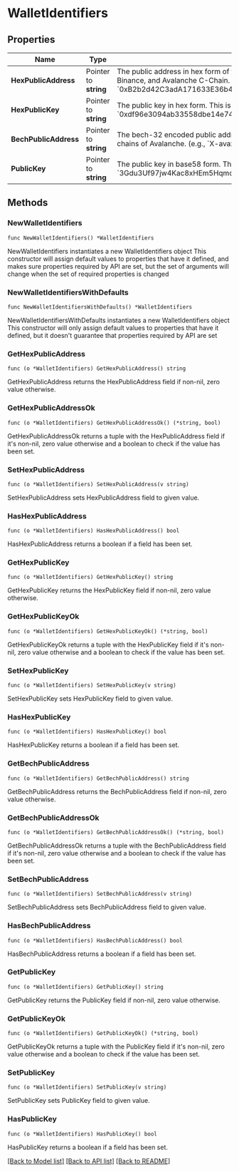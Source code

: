 # WalletIdentifiers

## Properties

Name | Type | Description | Notes
------------ | ------------- | ------------- | -------------
**HexPublicAddress** | Pointer to **string** | The public address in hex form of the wallet. This is commonly used in Ethereum, Binance, and Avalanche C-Chain. (e.g., &#x60;0xB2b2d42C3adA171633E36b427F062f85A642F453&#x60;)  | [optional] 
**HexPublicKey** | Pointer to **string** | The public key in hex form. This is used in the Near blockchain. (e.g., &#x60;0xdf96e3094ab33558dbe14e743aceded3779307b931e12bd6f526fe450db70910&#x60;)  | [optional] 
**BechPublicAddress** | Pointer to **string** | The bech-32 encoded public address of the wallet, commonly used for the X and P chains of Avalanche. (e.g., &#x60;X-avax1rlxm7ygahlzfjgj4s965t0lk0ucm8v48rc9r5r&#x60;)  | [optional] 
**PublicKey** | Pointer to **string** | The public key in base58 form. This is used in the Solana blockchain. (e.g., &#x60;3Gdu3Uf97jw4Kac8xHEm5Hqmob3BrvJhf3We8s9t5Q2c&#x60;)  | [optional] 

## Methods

### NewWalletIdentifiers

`func NewWalletIdentifiers() *WalletIdentifiers`

NewWalletIdentifiers instantiates a new WalletIdentifiers object
This constructor will assign default values to properties that have it defined,
and makes sure properties required by API are set, but the set of arguments
will change when the set of required properties is changed

### NewWalletIdentifiersWithDefaults

`func NewWalletIdentifiersWithDefaults() *WalletIdentifiers`

NewWalletIdentifiersWithDefaults instantiates a new WalletIdentifiers object
This constructor will only assign default values to properties that have it defined,
but it doesn't guarantee that properties required by API are set

### GetHexPublicAddress

`func (o *WalletIdentifiers) GetHexPublicAddress() string`

GetHexPublicAddress returns the HexPublicAddress field if non-nil, zero value otherwise.

### GetHexPublicAddressOk

`func (o *WalletIdentifiers) GetHexPublicAddressOk() (*string, bool)`

GetHexPublicAddressOk returns a tuple with the HexPublicAddress field if it's non-nil, zero value otherwise
and a boolean to check if the value has been set.

### SetHexPublicAddress

`func (o *WalletIdentifiers) SetHexPublicAddress(v string)`

SetHexPublicAddress sets HexPublicAddress field to given value.

### HasHexPublicAddress

`func (o *WalletIdentifiers) HasHexPublicAddress() bool`

HasHexPublicAddress returns a boolean if a field has been set.

### GetHexPublicKey

`func (o *WalletIdentifiers) GetHexPublicKey() string`

GetHexPublicKey returns the HexPublicKey field if non-nil, zero value otherwise.

### GetHexPublicKeyOk

`func (o *WalletIdentifiers) GetHexPublicKeyOk() (*string, bool)`

GetHexPublicKeyOk returns a tuple with the HexPublicKey field if it's non-nil, zero value otherwise
and a boolean to check if the value has been set.

### SetHexPublicKey

`func (o *WalletIdentifiers) SetHexPublicKey(v string)`

SetHexPublicKey sets HexPublicKey field to given value.

### HasHexPublicKey

`func (o *WalletIdentifiers) HasHexPublicKey() bool`

HasHexPublicKey returns a boolean if a field has been set.

### GetBechPublicAddress

`func (o *WalletIdentifiers) GetBechPublicAddress() string`

GetBechPublicAddress returns the BechPublicAddress field if non-nil, zero value otherwise.

### GetBechPublicAddressOk

`func (o *WalletIdentifiers) GetBechPublicAddressOk() (*string, bool)`

GetBechPublicAddressOk returns a tuple with the BechPublicAddress field if it's non-nil, zero value otherwise
and a boolean to check if the value has been set.

### SetBechPublicAddress

`func (o *WalletIdentifiers) SetBechPublicAddress(v string)`

SetBechPublicAddress sets BechPublicAddress field to given value.

### HasBechPublicAddress

`func (o *WalletIdentifiers) HasBechPublicAddress() bool`

HasBechPublicAddress returns a boolean if a field has been set.

### GetPublicKey

`func (o *WalletIdentifiers) GetPublicKey() string`

GetPublicKey returns the PublicKey field if non-nil, zero value otherwise.

### GetPublicKeyOk

`func (o *WalletIdentifiers) GetPublicKeyOk() (*string, bool)`

GetPublicKeyOk returns a tuple with the PublicKey field if it's non-nil, zero value otherwise
and a boolean to check if the value has been set.

### SetPublicKey

`func (o *WalletIdentifiers) SetPublicKey(v string)`

SetPublicKey sets PublicKey field to given value.

### HasPublicKey

`func (o *WalletIdentifiers) HasPublicKey() bool`

HasPublicKey returns a boolean if a field has been set.


[[Back to Model list]](../README.md#documentation-for-models) [[Back to API list]](../README.md#documentation-for-api-endpoints) [[Back to README]](../README.md)


